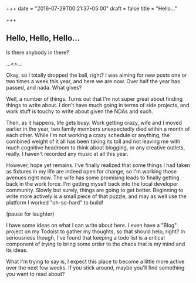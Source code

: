 +++
date = "2016-07-29T00:21:37-05:00"
draft = false
title = "Hello..."

+++

## Hello, Hello, Hello...

Is there anybody in there?

...<<crickets chirping>>...

Okay, so I totally dropped the ball, right? I was aiming for new posts one or two times a week this year, and here we are now. Over half the year has passed, and nada. What gives?

Well, a number of things. Turns out that I'm not super great about finding things to write about. I don't have much going in terms of side projects, and work stuff is touchy to write about given the NDAs and such.

Then, as it happens, life gets busy. Work getting crazy, wife and I moved earlier in the year, two family members unexpectedly died within a month of each other. While I'm not working a crazy schedule or anything, the combined weight of it all has been taking its toll and not leaving me with much cognitive headroom to think about blogging, or any creative outlets, really. I haven't recorded any music at all this year.

However, hope yet remains. I've finally realized that some things I had taken as fixtures in my life are indeed open for change, so I'm working those avenues right now. The wife has some promising leads to finally getting back in the work force. I'm getting myself back into the local developer community. Slowly but surely, things are going to get better. Beginning to write more actively is a small piece of that puzzle, and may as well use the platform I worked "oh-so-hard" to build!

(pause for laughter)

I have some ideas on what I can write about here. I even have a "Blog" project on my Todoist to gather my thoughts, so that should help, right? In seriousness though, I've found that keeping a todo list is a critical component of trying to bring some order to the chaos that is my mind and its ideas.

What I'm trying to say is, I expect this place to become a little more active over the next few weeks. If you stick around, maybe you'll find something you want to read about?
